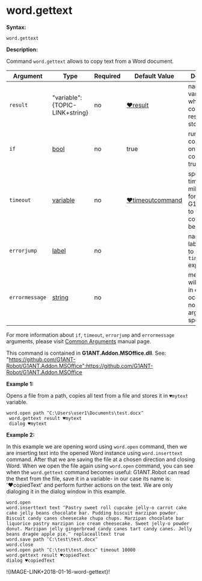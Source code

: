 # word.gettext

**Syntax:**

```G1ANT
word.gettext

```

**Description:**

Command `word.gettext` allows to copy text from a Word document.

| Argument | Type | Required | Default Value | Description |
| -------- | ---- | -------- | ------------- | ----------- |
|`result`| "variable":{TOPIC-LINK+string}| no | [♥result](https://github.com/G1ANT-Robot/G1ANT.Manual/blob/master/G1ANT-Language/Common-Arguments.md)  | name of variable where command's result will be stored |
|`if`| [bool](https://github.com/G1ANT-Robot/G1ANT.Manual/blob/master/G1ANT-Language/Structures/bool.md) | no | true | runs the command only if condition is true |
|`timeout`| [variable](https://github.com/G1ANT-Robot/G1ANT.Manual/blob/master/G1ANT-Language/Special-Characters/variable.md) | no | [♥timeoutcommand](https://github.com/G1ANT-Robot/G1ANT.Manual/blob/master/G1ANT-Language/Variables/Special-Variables.md)  | specifies time in milliseconds for G1ANT.Robot to wait for the command to be executed |
|`errorjump` | [label](https://github.com/G1ANT-Robot/G1ANT.Manual/blob/master/G1ANT-Language/Structures/bool.md) | no | | name of the label to jump to if given `timeout` expires |
|`errormessage`| [string](https://github.com/G1ANT-Robot/G1ANT.Manual/blob/master/G1ANT-Language/Structures/bool.md) | no |  | message that will be shown in case error occurs and no `errorjump` argument is specified |

For more information about `if`, `timeout`, `errorjump` and `errormessage` arguments, please visit [Common Arguments](https://github.com/G1ANT-Robot/G1ANT.Manual/blob/master/G1ANT-Language/Common-Arguments.md)  manual page.

This command is contained in **G1ANT.Addon.MSOffice.dll**.
See: "https://github.com/G1ANT-Robot/G1ANT.Addon.MSOffice":https://github.com/G1ANT-Robot/G1ANT.Addon.MSOffice

**Example 1:**

Opens a file from a path, copies all text from a file and stores it in `♥mytext` variable.

```G1ANT
word.open path ‴C:\Users\user1\Documents\test.docx‴
 word.gettext result ♥mytext
 dialog ♥mytext

```

**Example 2:**

In this example we are opening word using `word.open` command, then we are inserting text into the opened Word instance using `word.inserttext` command. After that we are saving the file at a chosen direction and closing Word.
When we open the file again using `word.open`  command, you can see when the `word.gettext` command becomes useful: G1ANT.Robot can read the thext from the file, save it in a variable- in our case its name is: '♥copiedText' and perform further actions on the text. We are only dialoging it in the dialog window in this example. 

```G1ANT
word.open
word.inserttext text ‴Pastry sweet roll cupcake jelly-o carrot cake cake jelly beans chocolate bar. Pudding biscuit marzipan powder. Biscuit candy canes cheesecake chupa chups. Marzipan chocolate bar liquorice pastry marzipan ice cream cheesecake. Sweet jelly-o powder donut. Marzipan jelly gingerbread candy canes tart candy canes. Jelly beans dragée apple pie.‴ replacealltext true
word.save path ‴C:\test\test.docx‴
word.close
word.open path ‴C:\test\test.docx‴ timeout 10000
word.gettext result ♥copiedText
dialog ♥copiedText

```

!{IMAGE-LINK+2018-01-16-word-gettext}!